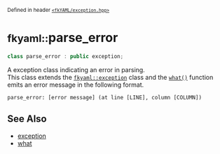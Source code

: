 <small>Defined in header [`<fkYAML/exception.hpp>`](https://github.com/fktn-k/fkYAML/blob/develop/include/fkYAML/exception.hpp)</small>

# <small>fkyaml::</small>parse_error

```cpp
class parse_error : public exception;
```

A exception class indicating an error in parsing.  
This class extends the [`fkyaml::exception`](index.md) class and the [`what()`](what.md) function emits an error message in the following format.  

```
parse_error: [error message] (at line [LINE], column [COLUMN])
```

## **See Also**

* [exception](index.md)
* [what](what.md)
